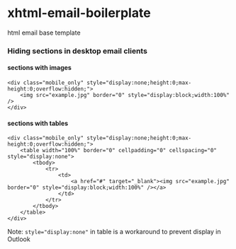 xhtml-email-boilerplate
=======================

html email base template



### Hiding sections in desktop email clients

#### sections with images

    <div class="mobile_only" style="display:none;height:0;max-height:0;overflow:hidden;">
        <img src="example.jpg" border="0" style="display:block;width:100%" />
    </div>

#### sections with tables

    <div class="mobile_only" style="display:none;height:0;max-height:0;overflow:hidden;">
        <table width="100%" border="0" cellpadding="0" cellspacing="0" style="display:none">
            <tbody>
                <tr>
                    <td>
                        <a href="#" target="_blank"><img src="example.jpg" border="0" style="display:block;width:100%" /></a>
                    </td>
                </tr>
            </tbody>
        </table>
    </div>

Note: `style="display:none"` in table is a workaround to prevent display in Outlook
